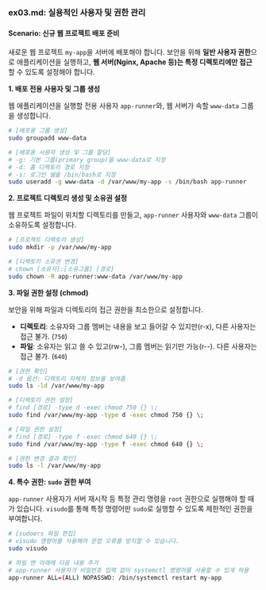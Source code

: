 ### ex03.md: 실용적인 사용자 및 권한 관리

#### Scenario: 신규 웹 프로젝트 배포 준비

새로운 웹 프로젝트 `my-app`을 서버에 배포해야 합니다. 보안을 위해 **일반 사용자 권한**으로 애플리케이션을 실행하고, **웹 서버(Nginx, Apache 등)는 특정 디렉토리에만 접근**할 수 있도록 설정해야 합니다.

**1. 배포 전용 사용자 및 그룹 생성**

웹 애플리케이션을 실행할 전용 사용자 `app-runner`와, 웹 서버가 속할 `www-data` 그룹을 생성합니다.

```bash
# [배포용 그룹 생성]
sudo groupadd www-data

# [배포용 사용자 생성 및 그룹 할당]
# -g: 기본 그룹(primary group)을 www-data로 지정
# -d: 홈 디렉토리 경로 지정
# -s: 로그인 쉘을 /bin/bash로 지정
sudo useradd -g www-data -d /var/www/my-app -s /bin/bash app-runner
```

**2. 프로젝트 디렉토리 생성 및 소유권 설정**

웹 프로젝트 파일이 위치할 디렉토리를 만들고, `app-runner` 사용자와 `www-data` 그룹이 소유하도록 설정합니다.

```bash
# [프로젝트 디렉토리 생성]
sudo mkdir -p /var/www/my-app

# [디렉토리 소유권 변경]
# chown [소유자]:[소유그룹] [경로]
sudo chown -R app-runner:www-data /var/www/my-app
```

**3. 파일 권한 설정 (chmod)**

보안을 위해 파일과 디렉토리의 접근 권한을 최소한으로 설정합니다.

- **디렉토리**: 소유자와 그룹 멤버는 내용을 보고 들어갈 수 있지만(r-x), 다른 사용자는 접근 불가. (`750`)
- **파일**: 소유자는 읽고 쓸 수 있고(rw-), 그룹 멤버는 읽기만 가능(r--). 다른 사용자는 접근 불가. (`640`)

<!-- end list -->

```bash
# [권한 확인]
# -d 옵션: 디렉토리 자체의 정보를 보여줌
sudo ls -ld /var/www/my-app

# [디렉토리 권한 설정]
# find [경로] -type d -exec chmod 750 {} \;
sudo find /var/www/my-app -type d -exec chmod 750 {} \;

# [파일 권한 설정]
# find [경로] -type f -exec chmod 640 {} \;
sudo find /var/www/my-app -type f -exec chmod 640 {} \;

# [권한 변경 결과 확인]
sudo ls -l /var/www/my-app
```

**4. 특수 권한: `sudo` 권한 부여**

`app-runner` 사용자가 서버 재시작 등 특정 관리 명령을 `root` 권한으로 실행해야 할 때가 있습니다. `visudo`를 통해 특정 명령어만 `sudo`로 실행할 수 있도록 제한적인 권한을 부여합니다.

```bash
# [sudoers 파일 편집]
# visudo 명령어를 사용해야 문법 오류를 방지할 수 있습니다.
sudo visudo

# 파일 맨 아래에 다음 내용 추가
# app-runner 사용자가 비밀번호 입력 없이 systemctl 명령어를 사용할 수 있게 허용
app-runner ALL=(ALL) NOPASSWD: /bin/systemctl restart my-app
```
